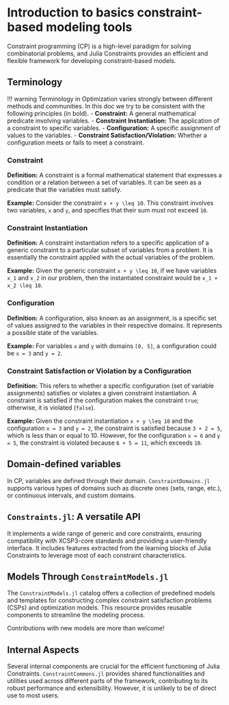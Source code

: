 # Introduction to basics constraint-based modeling tools

Constraint programming (CP) is a high-level paradigm for solving combinatorial problems, and Julia Constraints provides an efficient and flexible framework for developing constraint-based models.

## Terminology

!!! warning
    Terminology in Optimization varies strongly between different methods and communities. In this doc we try to be consistent with the following principles (in bold).
    - **Constraint:** A general mathematical predicate involving variables.
    - **Constraint Instantiation:** The application of a constraint to specific variables.
    - **Configuration:** A specific assignment of values to the variables.
    - **Constraint Satisfaction/Violation:** Whether a configuration meets or fails to meet a constraint.

### Constraint

**Definition:** A constraint is a formal mathematical statement that expresses a condition or a relation between a set of variables. It can be seen as a predicate that the variables must satisfy.

**Example:** Consider the constraint ``x + y \leq 10``. This constraint involves two variables, ``x`` and ``y``, and specifies that their sum must not exceed ``10``.

### Constraint Instantiation

**Definition:** A constraint instantiation refers to a specific application of a generic constraint to a particular subset of variables from a problem. It is essentially the constraint applied with the actual variables of the problem.

**Example:** Given the generic constraint ``x + y \leq 10``, if we have variables ``x_1`` and ``x_2`` in our problem, then the instantiated constraint would be ``x_1 + x_2 \leq 10``.

### Configuration

**Definition:** A configuration, also known as an assignment, is a specific set of values assigned to the variables in their respective domains. It represents a possible state of the variables.

**Example:** For variables ``x`` and ``y`` with domains ``[0, 5]``, a configuration could be ``x = 3`` and ``y = 2``.

### Constraint Satisfaction or Violation by a Configuration

**Definition:** This refers to whether a specific configuration (set of variable assignments) satisfies or violates a given constraint instantiation. A constraint is satisfied if the configuration makes the constraint `true`; otherwise, it is violated (`false`).

**Example:** Given the constraint instantiation ``x + y \leq 10`` and the configuration ``x = 3`` and ``y = 2``, the constraint is satisfied because ``3 + 2 = 5``, which is less than or equal to 10. However, for the configuration ``x = 6`` and ``y = 5``, the constraint is violated because ``6 + 5 = 11``, which exceeds ``10``.

## Domain-defined variables

In CP, variables are defined through their domain. `ConstraintDomains.jl` supports various types of domains such as discrete ones (sets, range, etc.), or continuous intervals, and custom domains.

## `Constraints.jl`: A versatile API

It implements a wide range of generic and core constraints, ensuring compatibility with XCSP3-core standards and providing a user-friendly interface. It includes features extracted from the learning blocks of Julia Constraints to leverage most of each constraint characteristics.

## Models Through `ConstraintModels.jl`

The `ConstraintModels.jl` catalog offers a collection of predefined models and templates for constructing complex constraint satisfaction problems (CSPs) and optimization models. This resource provides reusable components to streamline the modeling process.

Contributions with new models are more than welcome!

## Internal Aspects

Several internal components are crucial for the efficient functioning of Julia Constraints. `ConstraintCommons.jl` provides shared functionalities and utilities used across different parts of the framework, contributing to its robust performance and extensibility. However, it is unlikely to be of direct use to most users.
